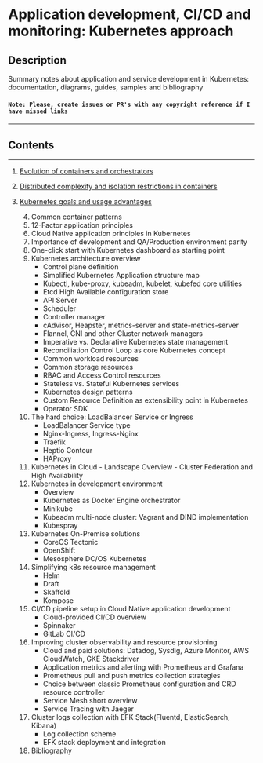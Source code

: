 # Application development, CI/CD and monitoring: Kubernetes approach

## Description

Summary notes about application and service development in Kubernetes: documentation, diagrams, guides, samples and bibliography

#### `Note: Please, create issues or PR's with any copyright reference if I have missed links`

------------
## Contents
------------
1. [Evolution of containers and orchestrators](docs/1-container-evolution.md)

2. [Distributed complexity and isolation restrictions in containers](docs/2-distributed-complexity-in-containers.md)

3. [Kubernetes goals and usage advantages](docs/3-kubernetes-goals.md)

    4. Common container patterns
    5. 12-Factor application principles
    6. Cloud Native application principles in Kubernetes
    7. Importance of development and QA/Production environment parity
    7. One-click start with Kubernetes dashboard as starting point
    8. Kubernetes architecture overview
       - Control plane definition
       - Simplified Kubernetes Application structure map
       - Kubectl, kube-proxy, kubeadm, kubelet, kubefed core utilities
       - Etcd High Available configuration store
       - API Server
       - Scheduler
       - Controller manager
       - cAdvisor, Heapster, metrics-server and state-metrics-server
       - Flannel, CNI and other Cluster network managers
       - Imperative vs. Declarative Kubernetes state management
       - Reconciliation Control Loop as core Kubernetes concept
       - Common workload resources
       - Common storage resources
       - RBAC and Access Control resources
       - Stateless vs. Stateful Kubernetes services
       - Kubernetes design patterns
       - Custom Resource Definition as extensibility point in Kubernetes
       - Operator SDK
    9. The hard choice: LoadBalancer Service or Ingress
       - LoadBalancer Service type
       - Nginx-Ingress, Ingress-Nginx
       - Traefik
       - Heptio Contour
       - HAProxy
    10. Kubernetes in Cloud
       - Landscape Overview
       - Cluster Federation and High Availability
    11. Kubernetes in development environment
        - Overview
        - Kubernetes as Docker Engine orchestrator
        - Minikube
        - Kubeadm multi-node cluster: Vagrant and DIND implementation
        - Kubespray
    12. Kubernetes On-Premise solutions
        - CoreOS Tectonic
        - OpenShift
        - Mesosphere DC/OS Kubernetes
    13. Simplifying k8s resource management
        - Helm
        - Draft
        - Skaffold
        - Kompose
    14. CI/CD pipeline setup in Cloud Native application development
        - Cloud-provided CI/CD overview
        - Spinnaker
        - GitLab CI/CD
    15. Improving cluster observability and resource provisioning
        - Cloud and paid solutions: Datadog, Sysdig, Azure Monitor, AWS CloudWatch, GKE Stackdriver
        - Application metrics and alerting with Prometheus and Grafana
        - Prometheus pull and push metrics collection strategies
        - Choice between classic Prometheus configuration and CRD resource controller
        - Service Mesh short overview
        - Service Tracing with Jaeger
    16. Cluster logs collection with EFK Stack(Fluentd, ElasticSearch, Kibana)
        - Log collection scheme
        - EFK stack deployment and integration
    17. Bibliography
